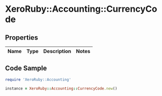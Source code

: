 # XeroRuby::Accounting::CurrencyCode

## Properties

Name | Type | Description | Notes
------------ | ------------- | ------------- | -------------

## Code Sample

```ruby
require 'XeroRuby::Accounting'

instance = XeroRuby::Accounting::CurrencyCode.new()
```


